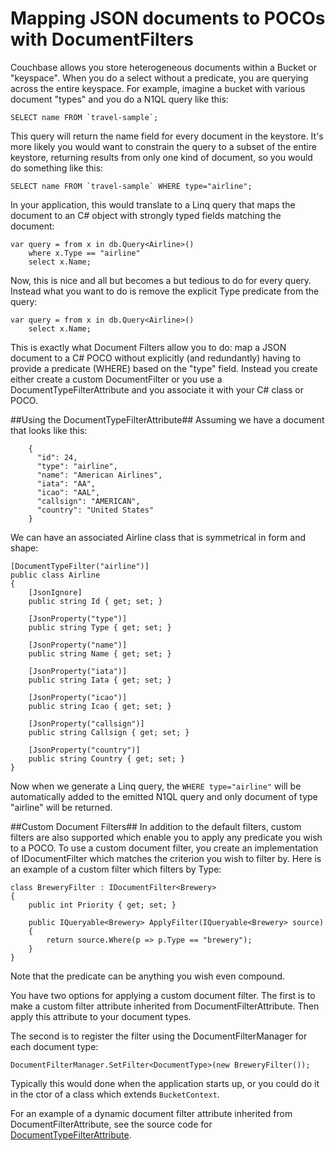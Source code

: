 Mapping JSON documents to POCOs with DocumentFilters
====================================================
Couchbase allows you store heterogeneous documents within a Bucket or "keyspace". When you do a select without a predicate, you are querying across the entire keyspace. For example, imagine a bucket with various document "types" and you do a N1QL query like this:

    SELECT name FROM `travel-sample`;

This query will return the name field for every document in the keystore. It's more likely you would want to constrain the query to a subset of the entire keystore, returning results from only one kind of document, so you would do something like this:

	SELECT name FROM `travel-sample` WHERE type="airline";

In your application, this would translate to a Linq query that maps the document to an C# object with strongly typed fields matching the document:

    var query = from x in db.Query<Airline>()
    	where x.Type == "airline"
    	select x.Name;	

Now, this is nice and all but becomes a but tedious to do for every query. Instead what you want to do is remove the explicit Type predicate from the query:

	var query = from x in db.Query<Airline>()
		select x.Name;	

This is exactly what Document Filters allow you to do: map a JSON document to a C# POCO without explicitly (and redundantly) having to provide a predicate (WHERE) based on the "type" field. Instead you create either create a custom DocumentFilter or you use a DocumentTypeFilterAttribute and you associate it with your C# class or POCO. 

##Using the DocumentTypeFilterAttribute##
Assuming we have a document that looks like this:

		{
          "id": 24,
          "type": "airline",
          "name": "American Airlines",
          "iata": "AA",
          "icao": "AAL",
          "callsign": "AMERICAN",
          "country": "United States"
        }

We can have an associated Airline class that is symmetrical in form and shape:
	
	[DocumentTypeFilter("airline")]
	public class Airline
    {
        [JsonIgnore]
        public string Id { get; set; }

        [JsonProperty("type")]
        public string Type { get; set; }

        [JsonProperty("name")]
        public string Name { get; set; }

        [JsonProperty("iata")]
        public string Iata { get; set; }

        [JsonProperty("icao")]
        public string Icao { get; set; }

        [JsonProperty("callsign")]
        public string Callsign { get; set; }

        [JsonProperty("country")]
        public string Country { get; set; }
    }

Now when we generate a Linq query, the `WHERE type="airline"` will be automatically added to the emitted N1QL query and only document of type "airline" will be returned. 

##Custom Document Filters##
In addition to the default filters, custom filters are also supported which enable you to apply any predicate you wish to a POCO. To use a custom document filter, you create an implementation of IDocumentFilter which matches the criterion you wish to filter by. 
Here is an example of a custom filter which filters by Type:


	class BreweryFilter : IDocumentFilter<Brewery>
    {
        public int Priority { get; set; }

        public IQueryable<Brewery> ApplyFilter(IQueryable<Brewery> source)
        {
            return source.Where(p => p.Type == "brewery");
        }
    }

Note that the predicate can be anything you wish even compound.

You have two options for applying a custom document filter.  The first is to make a custom filter attribute inherited from DocumentFilterAttribute.  Then apply this attribute to your document types.

The second is to register the filter using the DocumentFilterManager for each document type:

    DocumentFilterManager.SetFilter<DocumentType>(new BreweryFilter());

Typically this would done when the application starts up, or you could do it in the ctor of a class which extends `BucketContext`.

For an example of a dynamic document filter attribute inherited from DocumentFilterAttribute, see the source code for [DocumentTypeFilterAttribute](https://github.com/couchbaselabs/Linq2Couchbase/blob/master/Src/Couchbase.Linq/Filters/DocumentTypeFilterAttribute.cs).


	

